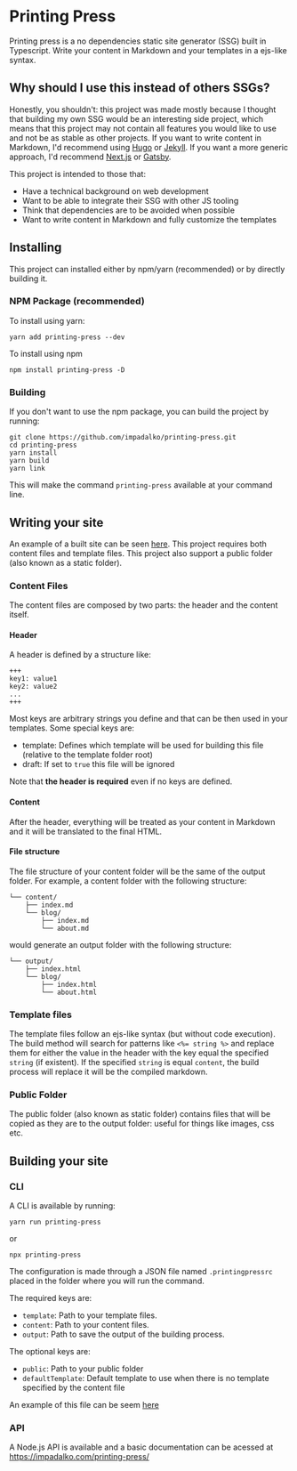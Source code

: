 # Printing Press

Printing press is a no dependencies static site generator (SSG) built in Typescript. Write your
content in Markdown and your templates in a ejs-like syntax.

## Why should I use this instead of others SSGs?

Honestly, you shouldn't: this project was made mostly because I thought that building my own SSG
would be an interesting side project, which means that this project may not contain all features
you would like to use and not be as stable as other projects. If you want to write content in
Markdown, I'd recommend using [Hugo](https://gohugo.io/) or [Jekyll](https://jekyllrb.com/).
If you want a more generic approach, I'd recommend [Next.js](https://nextjs.org/) or
[Gatsby](https://www.gatsbyjs.com/).

This project is intended to those that:

- Have a technical background on web development
- Want to be able to integrate their SSG with other JS tooling
- Think that dependencies are to be avoided when possible
- Want to write content in Markdown and fully customize the templates

## Installing

This project can installed either by npm/yarn (recommended) or by directly building it.

### NPM Package (recommended)

To install using yarn:

```
yarn add printing-press --dev
```

To install using npm

```
npm install printing-press -D
```

### Building

If you don't want to use the npm package, you can build the project by running:

```
git clone https://github.com/impadalko/printing-press.git
cd printing-press
yarn install
yarn build
yarn link
```

This will make the command `printing-press` available at your command line.

## Writing your site

An example of a built site can be seen [here](example/). This project requires both content files
and template files. This project also support a public folder (also known as a static folder).

### Content Files

The content files are composed by two parts: the header and the content itself.

#### Header

A header is defined by a structure like:

```
+++
key1: value1
key2: value2
...
+++
```

Most keys are arbitrary strings you define and that can be then used in your templates. Some special
keys are:

- template: Defines which template will be used for building this file (relative to the template folder root)
- draft: If set to `true` this file will be ignored

Note that **the header is required** even if no keys are defined.

#### Content

After the header, everything will be treated as your content in Markdown and it will be translated
to the final HTML.

#### File structure

The file structure of your content folder will be the same of the output folder. For example, a
content folder with the following structure:

```
└── content/
    ├── index.md
    └── blog/
        ├── index.md
        └── about.md
```

would generate an output folder with the following structure:

```
└── output/
    ├── index.html
    └── blog/
        ├── index.html
        └── about.html
```

### Template files

The template files follow an ejs-like syntax (but without code execution). The build method will
search for patterns like `<%= string %>` and replace them for either the value in the header with
the key equal the specified `string` (if existent). If the specified `string` is equal `content`,
the build process will replace it will be the compiled markdown.

### Public Folder

The public folder (also known as static folder) contains files that will be copied as they are to
the output folder: useful for things like images, css etc.

## Building your site

### CLI

A CLI is available by running:

```
yarn run printing-press
```

or

```
npx printing-press
```

The configuration is made through a JSON file named `.printingpressrc` placed in the folder where
you will run the command.

The required keys are:

- `template`: Path to your template files.
- `content`: Path to your content files.
- `output`: Path to save the output of the building process.

The optional keys are:

- `public`: Path to your public folder
- `defaultTemplate`: Default template to use when there is no template specified by the content file

An example of this file can be seem [here](example/.printingpressrc)

### API

A Node.js API is available and a basic documentation can be acessed at https://impadalko.com/printing-press/
